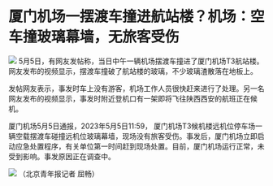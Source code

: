 # 厦门机场一摆渡车撞进航站楼？机场：空车撞玻璃幕墙，无旅客受伤

![](https://inews.gtimg.com/om_bt/OSmx_KFJPsg8-7M8Rg0AFHtgb_Epdvjih5LWzhROj3g-0AA/1000)
5月5日，有网友发帖称，当日中午一辆机场摆渡车撞进了厦门机场T3航站楼。网友发布的视频显示，摆渡车撞破了航站楼的玻璃，不少玻璃渣散落在地板上。

发帖网友表示，事发时车上没有游客，机场工作人员很快赶来进行了处理。另一名网友发布的视频显示，事发时附近登机口有一架即将飞往陕西西安的航班正在候机。

厦门机场5月5日通报，2023年5月5日11:59，
厦门机场T3候机楼远机位停车场一辆空载摆渡车碰撞远机位玻璃幕墙，现场没有旅客受伤。事发后，厦门机场立即启动应急处置程序，有关单位第一时间赶到现场处置。目前，厦门机场运行正常，未受到影响。事发原因正在调查中。

![](https://inews.gtimg.com/news_bt/OJi0fJNsfzJzbogh2F6XXiJshTI9DihvCR_FchwHuhUisAA/1000)
（北京青年报记者 屈畅）

